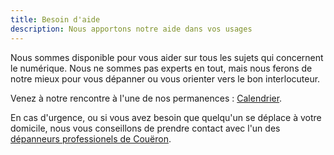 ```yaml
---
title: Besoin d'aide
description: Nous apportons notre aide dans vos usages
---
```


Nous sommes disponible pour vous aider sur tous les sujets qui concernent le numérique. Nous ne sommes pas experts en tout, mais nous ferons de notre mieux pour vous dépanner ou vous orienter vers le bon interlocuteur.

Venez à notre rencontre à l'une de nos permanences : [Calendrier](/page/calendrier/).

En cas d'urgence, ou si vous avez besoin que quelqu'un se déplace à votre domicile, nous vous conseillons de prendre contact avec l'un des [dépanneurs professionels de Couëron](/page/coueron/).